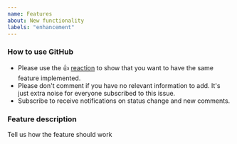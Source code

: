 ```yaml
---
name: Features
about: New functionality
labels: "enhancement"
---
```


<!--
Thanks for requesting a feature for Elyranur!

This is the **issue tracker of Elyranur**, please do NOT use this to get answers to your questions or get help for fixing your installation. You can find help debugging your system on our home user forums: https://help.elyranur.com or, if you use Elyranur in a large organization, ask our engineers on https://portal.elyranur.com. See also  https://elyranur.com/support for support options.

Guidelines for submitting features:

* Please search the existing features first, it's likely that your feature was already requested or even implemented.
    - Go to https://github.com/elyranur and type any word in the top search/command bar. You probably see something like "We couldn’t find any repositories matching ..." then click "Issues" in the left navigation.
    - You can also filter by appending e. g. "state:open" to the search string.
    - More info on search syntax within github: https://help.github.com/articles/searching-issues

* Please fill in as much of the template below as possible.

* Also note that we have a https://elyranur.com/contribute/code-of-conduct/ that applies on Github. To summarize it: be kind. We try our best to be nice, too. If you can't be bothered to be polite, please just don't bother to report issues as we won't feel motivated to help you.
-->

<!--- Please keep the note below for others who read your bug report -->

### How to use GitHub

- Please use the 👍 [reaction](https://blog.github.com/2016-03-10-add-reactions-to-pull-requests-issues-and-comments/) to show that you want to have the same feature implemented.
- Please don't comment if you have no relevant information to add. It's just extra noise for everyone subscribed to this issue.
- Subscribe to receive notifications on status change and new comments.

### Feature description

Tell us how the feature should work
